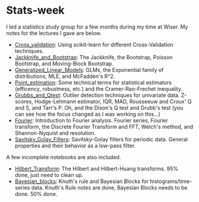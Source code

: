 # Stats-week

I led a statistics study group for a few months during my time at Wiser. My notes for the lectures I gave are below.

- [Cross_validation](https://github.com/anzelpwj/Stats-week/blob/master/Cross_validation.ipynb): Using scikit-learn for different Cross-Validation techniques.
- [Jackknife_and_Bootstrap](https://github.com/anzelpwj/Stats-week/blob/master/Jackknife_and_Bootstrap.ipynb): The Jackknife, the Bootstrap, Poisson Bootstrap, and Moving-Block Bootstrap.
- [Generalized_Linear_Models](https://github.com/anzelpwj/Stats-week/blob/master/Generalized_Linear_Models.ipynb): GLMs, the Exponential family of distributions, MLE, and McFadden's R^2.
- [Point_estimation](https://github.com/anzelpwj/Stats-week/blob/master/Point_estimation.ipynb): Some technical terms for statistical estimators (efficency, robustness, etc.) and the Cramer-Rao-Frechet inequality.
- [Grubbs_and_Qtest](https://github.com/anzelpwj/Stats-week/blob/master/Grubbs_and_Qtest.ipynb): Outlier detection techniques for univariate data. Z-scores, Hodge-Lehmann estimator, IQR, MAD, Rousseeuw and Croux' Q and S, and Tarr's P. Oh, and the Dixon's Q test and Grubb's test (you can see how the focus changed as I was working on this...)
- [Fourier](https://github.com/anzelpwj/Stats-week/blob/master/Fourier.ipynb): Introduction to Fourier analysis. Fourier series, Fourier transform, the Discrete Fourier Transform and FFT, Welch's method, and Shannon-Nyquist and resolution.
- [Savitsky_Golay_Filters](https://github.com/anzelpwj/Stats-week/blob/master/Savitsky_Golay_Filters.ipynb): Savitsky-Golay filters for periodic data. General properties and their behavior as a low-pass filter.

A few incomplete notebooks are also included.

- [Hilbert_Transform](https://github.com/anzelpwj/Stats-week/blob/master/Hilbert_Transform.ipynb): The Hilbert and Hilbert-Huang transforms. 95% done, just need to clean up.
- [Bayesian_blocks](https://github.com/anzelpwj/Stats-week/blob/master/Bayesian_blocks.ipynb): Knuth's rule and Bayesian Blocks for histograms/time-series data. Knuth's Rule notes are done, Bayesian Blocks needs to be done. 50% done.

